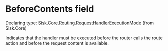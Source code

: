 <!--

Copyrights 2023 Sisk Framework - CypherPotato
Published under MIT license

!!! DO NOT EDIT THIS FILE !!!
This file was generated by a tool in the Sisk package. To edit the information in this documentation,
edit the XML documentation present in the Sisk source code.

-->


# BeforeContents field

Declaring type: [Sisk.Core.Routing.RequestHandlerExecutionMode](/read?q=/contents/spec/Sisk.Core.Routing.RequestHandlerExecutionMode.md) (from Sisk.Core)


Indicates that the handler must be executed before the router calls the route action and before the request content is available.

